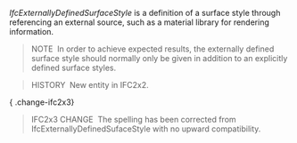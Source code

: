 _IfcExternallyDefinedSurfaceStyle_ is a definition of a surface style through referencing an external source, such as a material library for rendering information.

> NOTE&nbsp; In order to achieve expected results, the externally defined surface style should normally only be given in addition to an explicitly defined surface styles.

> HISTORY&nbsp; New entity in IFC2x2.

{ .change-ifc2x3}
> IFC2x3 CHANGE &nbsp;The spelling has been corrected from IfcExternallyDefinedSufaceStyle with no upward compatibility.
